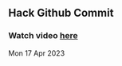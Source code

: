 
 ## Hack Github Commit 
 ### Watch video <a href="https://www.youtube.com">here</a> 
 Mon 17 Apr 2023 
